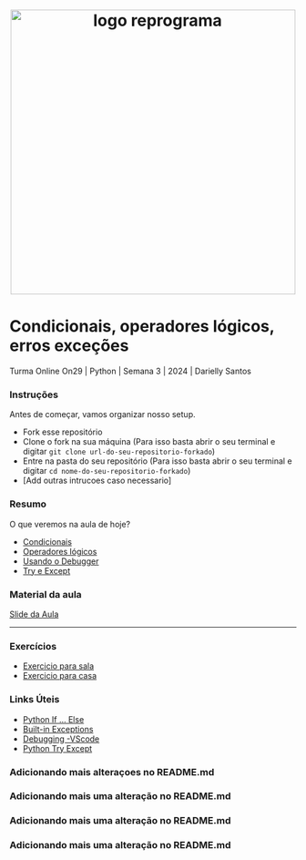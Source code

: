 <h1 align="center">
  <img src="assets/reprograma-fundos-claros.png" alt="logo reprograma" width="500">
</h1>

# Condicionais, operadores lógicos, erros exceções

Turma Online On29 | Python | Semana 3 | 2024 | Darielly Santos

### Instruções
Antes de começar, vamos organizar nosso setup.
* Fork esse repositório 
* Clone o fork na sua máquina (Para isso basta abrir o seu terminal e digitar `git clone url-do-seu-repositorio-forkado`)
* Entre na pasta do seu repositório (Para isso basta abrir o seu terminal e digitar `cd nome-do-seu-repositorio-forkado`)
* [Add outras intrucoes caso necessario]

### Resumo
O que veremos na aula de hoje?
* [Condicionais](#tema1)
* [Operadores lógicos](#tema2)
* [Usando o Debugger](#tema3)
* [Try e Except](#tema4)


### Material da aula 

[Slide da Aula](https://www.canva.com/design/DAGBWorBioY/TdMm5sIVEalKDfU-kJSldw/edit?utm_content=DAGBWorBioY&utm_campaign=designshare&utm_medium=link2&utm_source=sharebutton)

***
### Exercícios 
* [Exercicio para sala](https://github.com/mflilian/repo-example/tree/main/exercicios/para-sala)
* [Exercicio para casa](https://github.com/mflilian/repo-example/tree/main/exercicios/para-casa)


### Links Úteis
- [Python If ... Else
](https://www.w3schools.com/python/python_conditions.asp)
- [Built-in Exceptions
](https://docs.python.org/3/library/exceptions.html)
- [Debugging -VScode](https://code.visualstudio.com/docs/editor/debugging)
- [Python Try Except](https://www.w3schools.com/python/python_try_except.asp)



### Adicionando mais alteraçoes no README.md
### Adicionando mais uma alteração no README.md
### Adicionando mais uma alteração no README.md
### Adicionando mais uma alteração no README.md